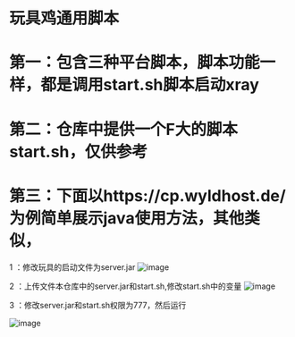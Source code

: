 # 玩具鸡通用脚本


# 第一：包含三种平台脚本，脚本功能一样，都是调用start.sh脚本启动xray

# 第二：仓库中提供一个F大的脚本start.sh，仅供参考

# 第三：下面以https://cp.wyldhost.de/为例简单展示java使用方法，其他类似，

1  ：修改玩具的启动文件为server.jar
![image](hhttps://github.com/dsadsadsss/dis-wanju/blob/main/png/1.PNG)

2   ：上传文件本仓库中的server.jar和start.sh,修改start.sh中的变量
![image](hhttps://github.com/dsadsadsss/dis-wanju/blob/main/png/2.PNG)


3   ：修改server.jar和start.sh权限为777，然后运行

![image](hhttps://github.com/dsadsadsss/dis-wanju/blob/main/png/3.PNG)
